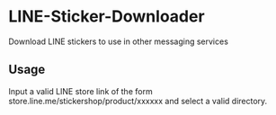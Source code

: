 # LINE-Sticker-Downloader
Download LINE stickers to use in other messaging services

## Usage
Input a valid LINE store link of the form store.line.me/stickershop/product/xxxxxx and select a valid directory.

